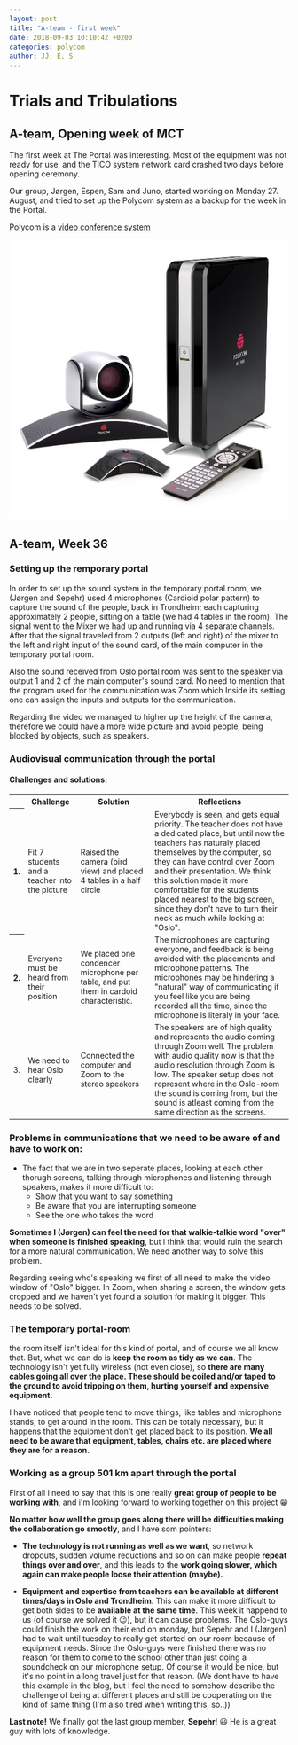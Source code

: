 ```yaml
---
layout: post
title: "A-team - first week"
date: 2018-09-03 10:10:42 +0200
categories: polycom
author: JJ, E, S
---
```


# Trials and Tribulations
## A-team, Opening week of MCT

The first week at The Portal was interesting. Most of the equipment was not ready for use, and the TICO system network card crashed two days before opening ceremony. 

Our group, Jørgen, Espen, Sam and Juno, started working on Monday 27. August, and tried to set up the Polycom system as a backup for the week in the Portal. 

Polycom is a [video conference system]()

![polycom](/assets/img/polycom.jpg "Polycom")

## A-team, Week 36
### Setting up the remporary portal #

In order to set up the sound system in the temporary portal room, we (Jørgen and Sepehr) used 4 microphones (Cardioid polar pattern) to capture the sound of the people, back in Trondheim; each capturing approximately 2 people, sitting on a table (we had 4 tables in the room). The signal went to the Mixer we had up and running via 4 separate channels. After that the signal traveled from 2 outputs (left and right) of the mixer to the left and right input of the sound card, of the main computer in the temporary portal room.

Also the sound received from Oslo portal room was sent to the speaker via output 1 and 2 of the main computer's sound card.
No need to mention that the program used for the communication was Zoom which Inside its setting one can assign the inputs and outputs for the communication.

Regarding the video we managed to higher up the height of the camera, therefore we could have a more wide picture and avoid people, being blocked by objects, such as speakers.

### Audiovisual communication through the portal

#### Challenges and solutions:

<table style="width:100%">
  <tr>
    <th></th>
    <th>Challenge</th> 
    <th>Solution</th>
    <th>Reflections</th>
  </tr>
  <tr>
    <th>1.</th>
    <td>Fit 7 students and a teacher into the picture</td> 
    <td>Raised the camera (bird view) and placed 4 tables in a half circle</td>
    <td>
      Everybody is seen, and gets equal priority. The teacher does not have a dedicated place,
      but until now the teachers has naturaly placed themselves by the computer, so they can
      have control over Zoom and their presentation. We think this solution made it more comfortable
      for the students placed nearest to the big screen, since they don't have to turn their neck as
      much while looking at "Oslo".
    </td>
  </tr>
  <tr>
    <th>2.</th>
    <td>Everyone must be heard from their position</td> 
    <td>We placed one condencer microphone per table, and put them in cardoid characteristic.</td>
    <td>
      The microphones are capturing everyone, and feedback is being avoided with the placements and
      microphone patterns. The microphones may be hindering a "natural" way of communicating if you
      feel like you are being recorded all the time, since the microphone is literaly in your face.
    </td>
  </tr>
  <tr>
    <td>3.</td>
    <td>We need to hear Oslo clearly</td>
    <td>Connected the computer and Zoom to the stereo speakers</td>
    <td>
      The speakers are of high quality and represents the audio coming through Zoom well. The problem
      with audio quality now is that the audio resolution through Zoom is low. The speaker setup does
      not represent where in the Oslo-room the sound is coming from, but the sound is atleast coming
      from the same direction as the screens.
    </td>
  </tr>
</table>

### Problems in communications that we need to be aware of and have to work on:

* The fact that we are in two seperate places, looking at each other thorugh screens, talking through
microphones and listening through speakers, makes it more difficult to:
  * Show that you want to say something
  * Be aware that you are interrupting someone
  * See the one who takes the word

**Sometimes I (Jørgen) can feel the need for that walkie-talkie word "over" when someone is finished speaking**,
but i think that would ruin the search for a more natural communication. We need another way to solve this
problem.

Regarding seeing who's speaking we first of all need to make the video window of "Oslo" bigger. In Zoom, when
sharing a screen, the window gets cropped and we haven't yet found a solution for making it bigger. This needs
to be solved.

### The temporary portal-room

the room itself isn't ideal for this kind of portal, and of course we all know that. But, what we can do is **keep
the room as tidy as we can**. The technology isn't yet fully wireless (not even close), so **there are many cables
going all over the place. These should be coiled and/or taped to the ground to avoid tripping on them, hurting
yourself and expensive equipment.**

I have noticed that people tend to move things, like tables and microphone stands, to get around in the room.
This can be totaly necessary, but it happens that the equipment don't get placed back to its position. **We all
need to be aware that equipment, tables, chairs etc. are placed where they are for a reason.**

### Working as a group 501 km apart through the portal

First of all i need to say that this is one really **great group of people to be working with**, and i'm looking
forward to working together on this project :grin:

**No matter how well the group goes along there will be difficulties making the collaboration go smootly**, and I
have som pointers:

* **The technology is not running as well as we want**, so network dropouts, sudden volume reductions and so on
can make people **repeat things over and over**, and this leads to the **work going slower, which again can make
people loose their attention (maybe).**

* **Equipment and expertise from teachers can be available at different times/days in Oslo and Trondheim**. This
can make it more difficult to get both sides to be **available at the same time**. This week it happend to us
(of course we solved it :wink:), but it can cause problems. The Oslo-guys could finish the work on their end on monday,
but Sepehr and I (Jørgen) had to wait until tuesday to really get started on our room because of equipment needs. Since
the Oslo-guys were finished there was no reason for them to come to the school other than just doing a soundcheck on our
microphone setup. Of course it would be nice, but it's no point in a long travel just for that reason. (We dont have to have this example in the blog, but i feel the need to somehow describe the challenge of being at different places and still be cooperating on the kind of same thing (I'm also tired when writing this, so..))

**Last note!** We finally got the last group member, **Sepehr**! :smiley: He is a great guy with lots of knowledge.




